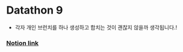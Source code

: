 # Datathon 9

- 각자 개인 브런치를 하나 생성하고 합치는 것이 괜찮지 않을까 생각됩니다.!


### [Notion link](https://plucky-sugar-0a5.notion.site/Datathon-9-936289990e38465b9baa064cae6b6fba)
